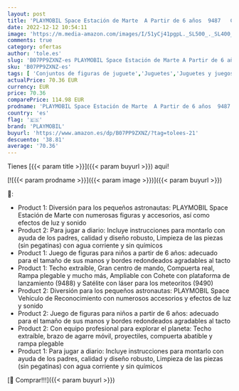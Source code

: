 ```yaml
---
layout: post
title: 'PLAYMOBIL Space Estación de Marte  A Partir de 6 años  9487   Color/Modelo Surtido + Space Vehículo de Reconocimiento  A Partir de 6 Años  9489   Color/Modelo Surtido'
date: 2022-12-12 10:54:11
image: 'https://m.media-amazon.com/images/I/51yCj41pgpL._SL500_._SL400_.jpg'
comments: true
category: ofertas
author: 'tole.es'
slug: 'B07PP9ZXNZ-es PLAYMOBIL Space Estación de Marte A Partir de 6 años 9487...'
sku: 'B07PP9ZXNZ-es'
tags: [ 'Conjuntos de figuras de juguete','Juguetes','Juguetes y juegos','Muñecos y figuras','playmobil','🇪🇸', ]
actualPrice: 70.36 EUR
currency: EUR
price: 70.36
comparePrice: 114.98 EUR
prodname: 'PLAYMOBIL Space Estación de Marte  A Partir de 6 años  9487   Color/Modelo Surtido + Space Vehículo de Reconocimiento  A Partir de 6 Años  9489   Color/Modelo Surtido'
country: 'es'
flag: '🇪🇸'
brand: 'PLAYMOBIL'
buyurl: 'https://www.amazon.es/dp/B07PP9ZXNZ/?tag=tolees-21'
descuento: '38.81'
average: '70.36'
---
```


Tienes [{{< param title >}}]({{< param buyurl >}}) aqui!

[![{{< param prodname >}}]({{< param image >}})]({{< param buyurl >}})

🔎:

- Product 1: Diversión para los pequeños astronautas: PLAYMOBIL Space Estación de Marte con numerosas figuras y accesorios, así como efectos de luz y sonido
- Product 2: Para jugar a diario: Incluye instrucciones para montarlo con ayuda de los padres, calidad y diseño robusto, Limpieza de las piezas (sin pegatinas) con agua corriente y sin químicos
- Product 1: Juego de figuras para niños a partir de 6 años: adecuado para el tamaño de sus manos y bordes redondeados agradables al tacto
- Product 1: Techo extraíble, Gran centro de mando, Compuerta real, Rampa plegable y mucho más, Ampliable con Cohete con plataforma de lanzamiento (9488) y Satélite con láser para los meteoritos (9490)
- Product 2: Diversión para los pequeños astronautas: PLAYMOBIL Space Vehículo de Reconocimiento con numerosos accesorios y efectos de luz y sonido
- Product 2: Juego de figuras para niños a partir de 6 años: adecuado para el tamaño de sus manos y bordes redondeados agradables al tacto
- Product 2: Con equipo profesional para explorar el planeta: Techo extraíble, brazo de agarre móvil, proyectiles, compuerta abatible y rampa plegable
- Product 1: Para jugar a diario: Incluye instrucciones para montarlo con ayuda de los padres, calidad y diseño robusto, Limpieza de las piezas (sin pegatinas) con agua corriente y sin químicos

[🛒 Comprar!!!]({{< param buyurl >}})
